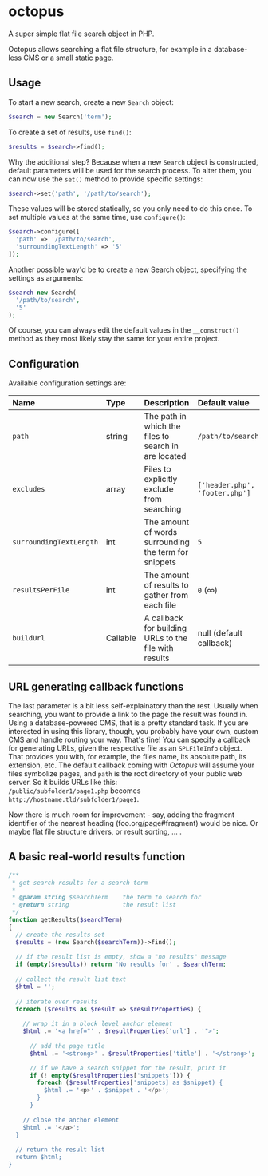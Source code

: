 # octopus
A super simple flat file search object in PHP.  

Octopus allows searching a flat file structure, for example in a database-less CMS or a small static page.



## Usage
To start a new search, create a new `Search` object:

```php
$search = new Search('term');
```

To create a set of results, use `find()`:

```php
$results = $search->find();
```

Why the additional step? Because when a new `Search` object is constructed, default parameters will be used for the search process. To alter them, you can now use the `set()` method to provide specific settings:

```php
$search->set('path', '/path/to/search');
```

These values will be stored statically, so you only need to do this once. To set multiple values at the same time, use `configure()`:

```php
$search->configure([
  'path' => '/path/to/search',
  'surroundingTextLength' => '5'
]);
```

Another possible way'd be to create a new Search object, specifying the settings as arguments:  

```php
$search new Search(
  '/path/to/search',
  '5'
);
```

Of course, you can always edit the default values in the `__construct()` method as they most likely stay the same for your entire project.


## Configuration

Available configuration settings are:

| Name                    | Type     | Description                                           | Default value                  |
|:------------------------|:---------|:------------------------------------------------------|:-------------------------------|
| `path`                  | string   | The path in which the files to search in are located  | `/path/to/search`              |
| `excludes`              | array    | Files to explicitly exclude from searching            | `['header.php', 'footer.php']` |
| `surroundingTextLength` | int      | The amount of words surrounding the term for snippets | `5`                            |
| `resultsPerFile`        | int      | The amount of results to gather from each file        | `0` (∞)                        |
| `buildUrl`              | Callable | A callback for building URLs to the file with results | null (default callback)        |


## URL generating callback functions

The last parameter is a bit less self-explainatory than the rest. Usually when searching, you want to provide a link to the page the result was found in. Using a database-powered CMS, that is a pretty standard task. If you are interested in using this library, though, you probably have your own, custom CMS and handle routing your way. That's fine! You can specify a callback for generating URLs, given the respective file as an `SPLFileInfo` object.  
That provides you with, for example, the files name, its absolute path, its extension, etc. The default callback coming with *Octopus* will assume your files symbolize pages, and `path` is the root directory of your public web server. So it builds URLs like this:  
`/public/subfolder1/page1.php` becomes `http://hostname.tld/subfolder1/page1`.

Now there is much room for improvement - say, adding the fragment identifier of the nearest heading (foo.org/page#fragment) would be nice. Or maybe flat file structure drivers, or result sorting, ... .

## A basic real-world results function

```php
/**
 * get search results for a search term
 * 
 * @param string $searchTerm    the term to search for
 * @return string               the result list
 */
function getResults($searchTerm)
{
  // create the results set
  $results = (new Search($searchTerm))->find();
  
  // if the result list is empty, show a "no results" message
  if (empty($results)) return 'No results for' . $searchTerm;
  
  // collect the result list text
  $html = '';
  
  // iterate over results
  foreach ($results as $result => $resultProperties) {
    
    // wrap it in a block level anchor element
    $html .= '<a href="' . $resultProperties['url'] . '">';
    
      // add the page title
      $html .= '<strong>' . $resultProperties['title'] . '</strong>';

      // if we have a search snippet for the result, print it
      if (! empty($resultProperties['snippets'])) {
        foreach ($resultProperties['snippets] as $snippet) {
          $html .= '<p>' . $snippet . '</p>';
        }
      }
    
    // close the anchor element
    $html .= '</a>';
  }
  
  // return the result list
  return $html;
}
```
